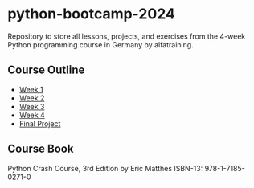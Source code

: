 # python-bootcamp-2024

Repository to store all lessons, projects, and exercises from the 4-week Python programming course in Germany by alfatraining.

## Course Outline

- [Week 1](./week-1)
- [Week 2](./week-2)
- [Week 3](./week-3)
- [Week 4](./week-4)
- [Final Project](./projects/final_project)

## Course Book

Python Crash Course, 3rd Edition by Eric Matthes
ISBN-13: 978-1-7185-0271-0
